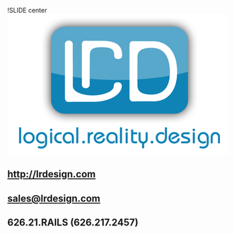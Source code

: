 !SLIDE center
![LRD Logo](image/isolated_logo.png)

## http://lrdesign.com
## sales@lrdesign.com
## 626.21.RAILS (626.217.2457)
<!-- vim: ft=markdown:fo=:lbr 
Consider :so showoff.vim 
--> 
